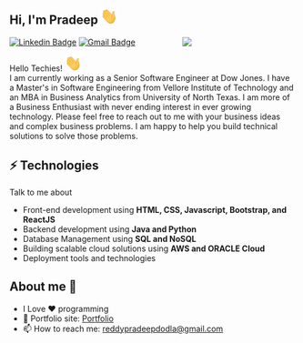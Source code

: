 <h2> Hi, I'm Pradeep <img src="https://raw.githubusercontent.com/ABSphreak/ABSphreak/master/gifs/Hi.gif" width="30px"> </h2>

<img align='right' src='https://user-images.githubusercontent.com/5713670/87202985-820dcb80-c2b6-11ea-9f56-7ec461c497c3.gif' width='200"'>

[![Linkedin Badge](https://img.shields.io/badge/-pradeepreddydodla-blue?style=flat-square&logo=Linkedin&logoColor=white&link=https://www.linkedin.com/in/pradeepreddydodla/)](https://www.linkedin.com/in/pradeepreddydodla/) 
[![Gmail Badge](https://img.shields.io/badge/-reddypradeepdodla@gmail.com-c14438?style=flat-square&logo=Gmail&logoColor=white&link=mailto:reddypradeepdodla@gmail.com)](mailto:reddypradeepdodla@gmail.com)

Hello Techies! <img src="https://raw.githubusercontent.com/ABSphreak/ABSphreak/master/gifs/Hi.gif" width="30px">  
I am currently working as a Senior Software Engineer at Dow Jones. I have a Master's in Software Engineering from Vellore Institute of Technology and an MBA in Business Analytics from University of North Texas. I am more of a Business Enthusiast with never ending interest in ever growing technology. Please feel free to reach out to me with your business ideas and complex business problems. I am happy to help you build technical solutions to solve those problems.

## ⚡ Technologies
Talk to me about
- Front-end development using **HTML, CSS, Javascript, Bootstrap, and ReactJS**
- Backend development using **Java and Python**
- Database Management using **SQL and NoSQL**
- Building scalable cloud solutions using **AWS and ORACLE Cloud**
- Deployment tools and technologies

## About me 🤔
- I Love ❤️ programming
- 🎯 Portfolio site: [Portfolio](https://pradeepreddydodla.github.io)
- 📫 How to reach me: reddypradeepdodla@gmail.com
